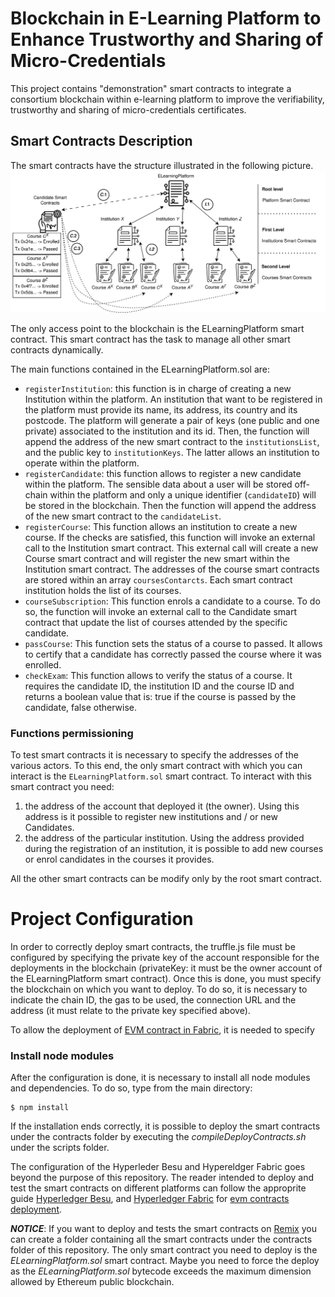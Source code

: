 # Blockchain in E-Learning Platform to Enhance Trustworthy and Sharing of Micro-Credentials

This project contains "demonstration" smart contracts to integrate a consortium blockchain within e-learning platform to improve the verifiability, trustworthy and sharing of micro-credentials certificates.

## Smart Contracts Description

The smart contracts have the structure illustrated in the following picture.
![alt text](https://github.com/alessandrobigiotti/micro-credentials-smart-contracts/blob/main/img/smartcontracttree.png?raw=true)

The only access point to the blockchain is the ELearningPlatform smart contract. This smart contract has the task to manage all other smart contracts dynamically.

The main functions contained in the ELearningPlatform.sol are:
- ```registerInstitution```: this function is in charge of creating a new Institution within the platform. An institution that want to be registered in the platform must provide its name, its address, its country and its  postcode. The platform will generate a pair of keys (one public and one private) associated to the institution and its id. Then, the function will append the address of the new smart contract to the ```institutionsList```, and the public key to ```institutionKeys```. The latter allows an institution to operate within the platform.
- ```registerCandidate```: this function allows to register a new candidate within the platform. The sensible data about a user will be stored off-chain within the platform and only a unique identifier (```candidateID```) will be stored in the blockchain. Then the function will append the address of the new smart contract to the ```candidateList```.
- ```registerCourse```: This function allows an institution to create a new course. If the checks are satisfied, this function will invoke an external call to the Institution smart contract. This external call will create a new Course smart contract and will register the new smart within the Institution smart contract. The addresses of the course smart contracts are stored within an array ```coursesContarcts```. Each smart contract institution holds the list of its courses.
- ```courseSubscription```: This function enrols a candidate to a course. To do so, the function will invoke an external call to the Candidate smart contract that update the list of courses attended by the specific candidate.
- ```passCourse```: This function sets the status of a course to passed. It allows to certify that a candidate has correctly passed the course where it was enrolled.
- ```checkExam```: This function allows to verify the status of a course. It requires the candidate ID, the institution ID and the course ID and returns a boolean value that is: true if the course is passed by the candidate, false otherwise.

### Functions permissioning

To test smart contracts it is necessary to specify the addresses of the various actors. To this end, the only smart contract with which you can interact is the ```ELearningPlatform.sol``` smart contract. To interact with this smart contract you need:
  1. the address of the account that deployed it (the owner). Using this address is it possible to register new institutions and / or new Candidates.
  2. the address of the particular institution. Using the address provided during the registration of an institution, it is possible to add new courses or enrol candidates in the courses it provides.

All the other smart contracts can be modify only by the root smart contract.
​


# Project Configuration

In order to correctly deploy smart contracts, the truffle.js file must be configured by specifying the private key of the account responsible for the deployments in the blockchain (privateKey: it must be the owner account of the ELearningPlatform smart contract). Once this is done, you must specify the blockchain on which you want to deploy. To do so, it is necessary to indicate the chain ID, the gas to be used, the connection URL and the address (it must relate to the private key specified above).

To allow the deployment of [EVM contract in Fabric](https://archive.trufflesuite.com/docs/truffle/how-to/distributed-ledger-support/hyperledger-evm/), it is needed to specify

### Install node modules

After the configuration is done, it is necessary to install all node modules and dependencies. To do so, type from the main directory:
```
$ npm install
```
If the installation ends correctly, it is possible to deploy the smart contracts under the contracts folder by executing the *compileDeployContracts.sh* under the scripts folder.

The configuration of the Hyperleder Besu and Hypereldger Fabric goes beyond the purpose of this repository. The reader intended to deploy and test the smart contracts on different platforms can follow the approprite guide [Hyperledger Besu](https://github.com/hyperledger/besu), and [Hyperledger Fabric](https://github.com/hyperledger-archives/fabric-chaincode-evm) for [evm contracts deployment](https://archive.trufflesuite.com/docs/truffle/how-to/distributed-ledger-support/hyperledger-evm/).


***NOTICE***: If you want to deploy and tests the smart contracts on [Remix](https://remix.ethereum.org) you can create a folder containing all the smart contracts under the contracts folder of this repository. The only smart contract you need to deploy is the *ELearningPlatform.sol* smart contract. Maybe you need to force the deploy as the *ELearningPlatform.sol* bytecode exceeds the maximum dimension allowed by Ethereum public blockchain.
